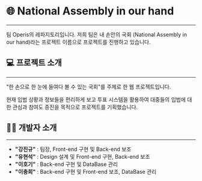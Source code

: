 # 🌐 National Assembly in our hand

---
팀 Operis의 레파지토리입니다. 저희 팀은 내 손안의 국회 (National Assembly in our hand)라는 프로젝트 이름으로 프로젝트를 진행하고 있습니다.

## 💻 프로젝트 소개
---
"한 손으로 한 눈에 들여다 볼 수 있는 국회"를 주제로 한 웹 프로젝트입니다. 

현재 입법 상황과 정보들을 편리하게 보고 투표 시스템을 활용하여 대중들의 입법에 대한 관심과 참여도 증진을 목적으로 프로젝트를 기획했습니다.


## 👨‍💻 개발자 소개
---
- **"강진규"** : 팀장, Front-end 구현 및 Back-end 보조
- **"유현석"** : Design 설계 및 Front-end 구현, Back-end 보조
- **"이호기"** : Back-end 구현 및 DataBase 관리
- **"이충희"** : Back-end 구현 및 Front-end 보조, DataBase 관리
